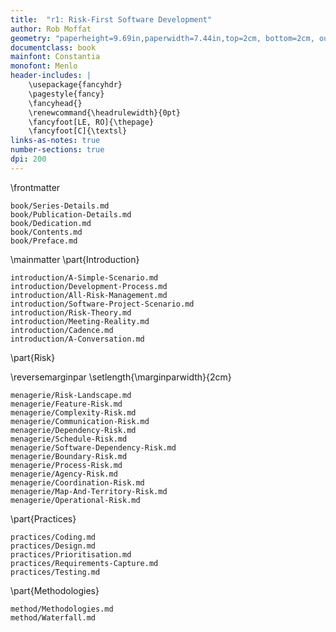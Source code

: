 ```yaml
---
title:  "r1: Risk-First Software Development"
author: Rob Moffat
geometry: "paperheight=9.69in,paperwidth=7.44in,top=2cm, bottom=2cm, outer=2cm, inner=3.5cm, headsep=14pt"
documentclass: book
mainfont: Constantia 
monofont: Menlo
header-includes: |
    \usepackage{fancyhdr}
    \pagestyle{fancy}
    \fancyhead{}
    \renewcommand{\headrulewidth}{0pt}
    \fancyfoot[LE, RO]{\thepage}
    \fancyfoot[C]{\textsl}
links-as-notes: true
number-sections: true
dpi: 200
---
```


\frontmatter

```include
book/Series-Details.md
book/Publication-Details.md
book/Dedication.md
book/Contents.md
book/Preface.md
```

\mainmatter
\part{Introduction}

```include
introduction/A-Simple-Scenario.md
introduction/Development-Process.md
introduction/All-Risk-Management.md
introduction/Software-Project-Scenario.md
introduction/Risk-Theory.md
introduction/Meeting-Reality.md
introduction/Cadence.md
introduction/A-Conversation.md
```

\part{Risk}

\reversemarginpar
\setlength{\marginparwidth}{2cm}

```include
menagerie/Risk-Landscape.md
menagerie/Feature-Risk.md
menagerie/Complexity-Risk.md
menagerie/Communication-Risk.md
menagerie/Dependency-Risk.md
menagerie/Schedule-Risk.md
menagerie/Software-Dependency-Risk.md
menagerie/Boundary-Risk.md
menagerie/Process-Risk.md
menagerie/Agency-Risk.md 
menagerie/Coordination-Risk.md
menagerie/Map-And-Territory-Risk.md
menagerie/Operational-Risk.md
```

\part{Practices}

```include
practices/Coding.md
practices/Design.md
practices/Prioritisation.md
practices/Requirements-Capture.md
practices/Testing.md
```

\part{Methodologies}

```include
method/Methodologies.md
method/Waterfall.md
```



